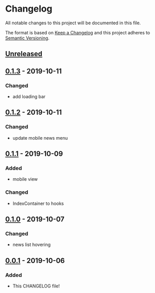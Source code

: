 # Changelog

All notable changes to this project will be documented in this file.

The format is based on [Keep a Changelog](http://keepachangelog.com/en/1.0.0/)
and this project adheres to [Semantic Versioning](http://semver.org/spec/v2.0.0.html).

## [Unreleased]

## [0.1.3] - 2019-10-11

### Changed

- add loading bar

## [0.1.2] - 2019-10-11

### Changed

- update mobile news menu

## [0.1.1] - 2019-10-09

### Added

- mobile view

### Changed

- IndexContainer to hooks

## [0.1.0] - 2019-10-07

### Changed

- news list hovering

## [0.0.1] - 2019-10-06

### Added

- This CHANGELOG file!

[unreleased]: https://github.com/andykmc/hacker-news-reader/compare/0.1.3...HEAD
[0.1.3]: https://github.com/andykmc/hacker-news-reader/compare/0.1.2...0.1.3
[0.1.2]: https://github.com/andykmc/hacker-news-reader/compare/0.1.1...0.1.2
[0.1.1]: https://github.com/andykmc/hacker-news-reader/compare/0.1.0...0.1.1
[0.1.0]: https://github.com/andykmc/hacker-news-reader/compare/0.0.1...0.1.0
[0.1.0]: https://github.com/andykmc/hacker-news-reader/compare/0.0.1...0.1.0
[0.0.1]: https://github.com/andykmc/hacker-news-reader/compare/TAIL...0.0.1
[release]: https://github.com/andykmc/hacker-news-reader/compare/TAIL...Release
